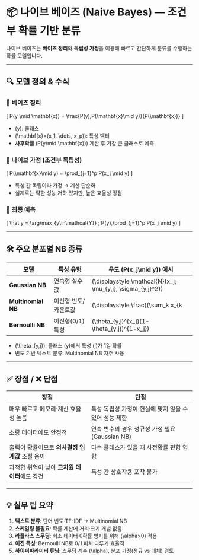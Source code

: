 # 📦 나이브 베이즈 (Naive Bayes) — 조건부 확률 기반 분류

나이브 베이즈는 **베이즈 정리**와 **독립성 가정**을 이용해 빠르고 간단하게 분류를 수행하는 확률 모델입니다.

---

## 🔍 모델 정의 & 수식

### 📌 베이즈 정리  
\[
P(y \mid \mathbf{x})
= \frac{P(y)\,P(\mathbf{x}\mid y)}{P(\mathbf{x})}
\]
- \(y\): 클래스  
- \(\mathbf{x}=(x_1, \dots, x_p)\): 특성 벡터  
- **사후확률** \(P(y\mid \mathbf{x})\) 계산 후 가장 큰 클래스로 예측

### 📌 나이브 가정 (조건부 독립성)  
\[
P(\mathbf{x}\mid y)
= \prod_{j=1}^p P(x_j \mid y)
\]
- 특성 간 독립이라 가정 → 계산 단순화  
- 실제로는 약한 성능 저하 있지만, 높은 효율성 장점

### 📌 최종 예측  
\[
\hat y = \arg\max_{y\in\mathcal{Y}} 
\; P(y)\,\prod_{j=1}^p P(x_j \mid y)
\]

---

## 🛠️ 주요 분포별 NB 종류

| 모델                    | 특성 유형             | 우도 \(P(x_j\mid y)\) 예시                          |
|-------------------------|-----------------------|-----------------------------------------------------|
| **Gaussian NB**         | 연속형 실수값         | \(\displaystyle \mathcal{N}(x_j; \mu_{y,j}, \sigma_{y,j}^2)\) |
| **Multinomial NB**      | 이산형 빈도/카운트값  | \(\displaystyle \frac{(\sum_k x_{k|y})!}{\prod_j x_{j|y}!}\prod_j \theta_{y,j}^{x_j}\) |
| **Bernoulli NB**        | 이진형(0/1) 특성      | \(\theta_{y,j}^{x_j}(1-\theta_{y,j})^{1-x_j}\)       |

- \(\theta_{y,j}\): 클래스 \(y\)에서 특성 \(j\)가 1일 확률  
- 빈도 기반 텍스트 분류: Multinomial NB 자주 사용  

---

## ✅ 장점 / ❌ 단점

| 장점                                                    | 단점                                                     |
|---------------------------------------------------------|----------------------------------------------------------|
| 매우 빠르고 메모리·계산 효율성 높음                     | 특성 독립성 가정이 현실에 맞지 않을 수 있어 성능 제한    |
| 소량 데이터에도 안정적                                   | 연속 변수의 경우 정규성 가정 필요 (Gaussian NB)          |
| 출력이 확률이므로 **의사결정 임계값** 조절 용이           | 다수 클래스가 있을 때 사전확률 편향 영향                  |
| 과적합 위험이 낮아 **고차원 데이터**에도 강건            | 특성 간 상호작용 포착 불가                               |

---

## 💡 실무 팁 요약

1. **텍스트 분류**: 단어 빈도·TF-IDF → Multinomial NB  
2. **스케일링 불필요**: 확률 계산에 거리·크기 개념 없음  
3. **라플라스 스무딩**: 희소 데이터·0확률 방지를 위해 \(\alpha>0\) 적용  
4. **이진 특성**: Bernoulli NB로 0/1 피처 다루기 효율적  
5. **하이퍼파라미터 튜닝**: 스무딩 계수 \(\alpha\), 분포 가정(정규 vs 대체) 검토  
